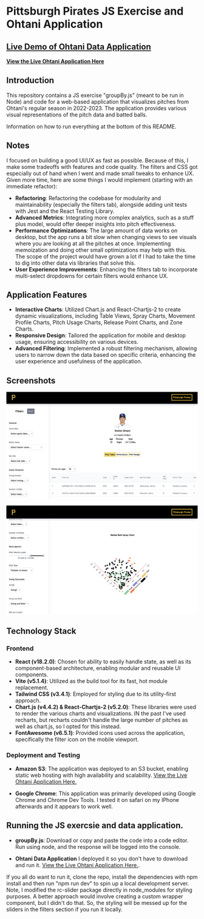 # Pittsburgh Pirates JS Exercise and Ohtani Application

## [Live Demo of Ohtani Data Application](http://pirates-data-vis.s3-website-us-east-1.amazonaws.com/)

[**View the Live Ohtani Application Here**](http://pirates-data-vis.s3-website-us-east-1.amazonaws.com/)

## Introduction

This repository contains a JS exercise "groupBy.js" (meant to be run in Node) and code for a web-based application that visualizes pitches from Ohtani's regular season in 2022-2023. The application provides various visual representations of the pitch data and batted balls.

Information on how to run everything at the bottom of this README.

## Notes

I focused on building a good UI/UX as fast as possible. Because of this, I make some tradeoffs with features and code quality. The filters and CSS got especially out of hand when I went and made small tweaks to enhance UX. Given more time, here are some things I would implement (starting with an immediate refactor):

- **Refactoring**: Refactoring the codebase for modularity and maintainability (especially the filters tab), alongside adding unit tests with Jest and the React Testing Library.
- **Advanced Metrics**: Integrating more complex analytics, such as a stuff plus model, would offer deeper insights into pitch effectiveness.
- **Performance Optimizations**: The large amount of data works on desktop, but the app runs a bit slow when changing views to see visuals where you are looking at all the pitches at once. Implementing memoization and doing other small optimizations may help with this. The scope of the project would have grown a lot if I had to take the time to dig into other data vis libraries that solve this.
- **User Experience Improvements**: Enhancing the filters tab to incorporate multi-select dropdowns for certain filters would enhance UX.

## Application Features

- **Interactive Charts**: Utilized Chart.js and React-Chartjs-2 to create dynamic visualizations, including Table Views, Spray Charts, Movement Profile Charts, Pitch Usage Charts, Release Point Charts, and Zone Charts.
- **Responsive Design**: Tailored the application for mobile and desktop usage, ensuring accessibility on various devices.
- **Advanced Filtering**: Implemented a robust filtering mechanism, allowing users to narrow down the data based on specific criteria, enhancing the user experience and usefulness of the application.

## Screenshots

![Application Screenshot 1](/public/photo1.png)

![Application Screenshot 2](/public/photo2.png)

## Technology Stack

### Frontend

- **React (v18.2.0)**: Chosen for ability to easily handle state, as well as its component-based architecture, enabling modular and reusable UI components.
- **Vite (v5.1.4)**: Utilized as the build tool for its fast, hot module replacement.
- **Tailwind CSS (v3.4.1)**: Employed for styling due to its utility-first approach.
- **Chart.js (v4.4.2) & React-Chartjs-2 (v5.2.0)**: These libraries were used to render the various charts and visualizations. IN the past I've used recharts, but recharts couldn't handle the large number of pitches as well as chart.js, so I opted for this instead.
- **FontAwesome (v6.5.1)**: Provided icons used across the application, specifically the filter icon on the mobile viewport.

### Deployment and Testing

- **Amazon S3**: The application was deployed to an S3 bucket, enabling static web hosting with high availability and scalability. [View the Live Ohtani Application Here.](http://pirates-data-vis.s3-website-us-east-1.amazonaws.com/)

- **Google Chrome**: This application was primarily developed using Google Chrome and Chrome Dev Tools. I tested it on safari on my IPhone afterwards and it appears to work well.

## Running the JS exercsie and data application.

- **groupBy.js**: Download or copy and paste the code into a code editor. Run using node, and the response will be logged into the console.

- **Ohtani Data Application** I deployed it so you don't have to download and run it. [View the Live Ohtani Application Here.](http://pirates-data-vis.s3-website-us-east-1.amazonaws.com/).

If you all do want to run it, clone the repo, install the dependencies with npm install and then run "npm run dev" to spin up a local development server. Note, I modified the rc-slider package directly in node_modules for styling purposes. A better approach would involve creating a custom wrapper component, but I didn't do that. So, the styling will be messed up for the sliders in the filters section if you run it locally.
